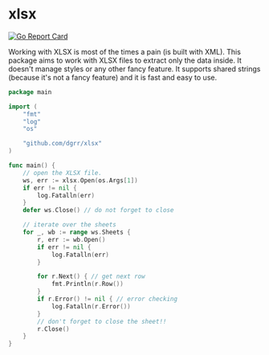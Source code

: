 # xlsx

[![Go Report Card](https://goreportcard.com/report/github.com/dgrr/xlsx)](https://goreportcard.com/report/github.com/dgrr/xlsx)

Working with XLSX is most of the times a pain (is built with XML). This package aims to work with XLSX files to extract only the data inside. It doesn't manage styles or any other fancy feature. It supports shared strings (because it's not a fancy feature) and it is fast and easy to use.

```go
package main

import (
	"fmt"
	"log"
	"os"

	"github.com/dgrr/xlsx"
)

func main() {
	// open the XLSX file.
	ws, err := xlsx.Open(os.Args[1])
	if err != nil {
		log.Fatalln(err)
	}
	defer ws.Close() // do not forget to close

	// iterate over the sheets
	for _, wb := range ws.Sheets {
		r, err := wb.Open()
		if err != nil {
			log.Fatalln(err)
		}

		for r.Next() { // get next row
			fmt.Println(r.Row())
		}
		if r.Error() != nil { // error checking
			log.Fatalln(r.Error())
		}
		// don't forget to close the sheet!!
		r.Close()
	}
}
```
